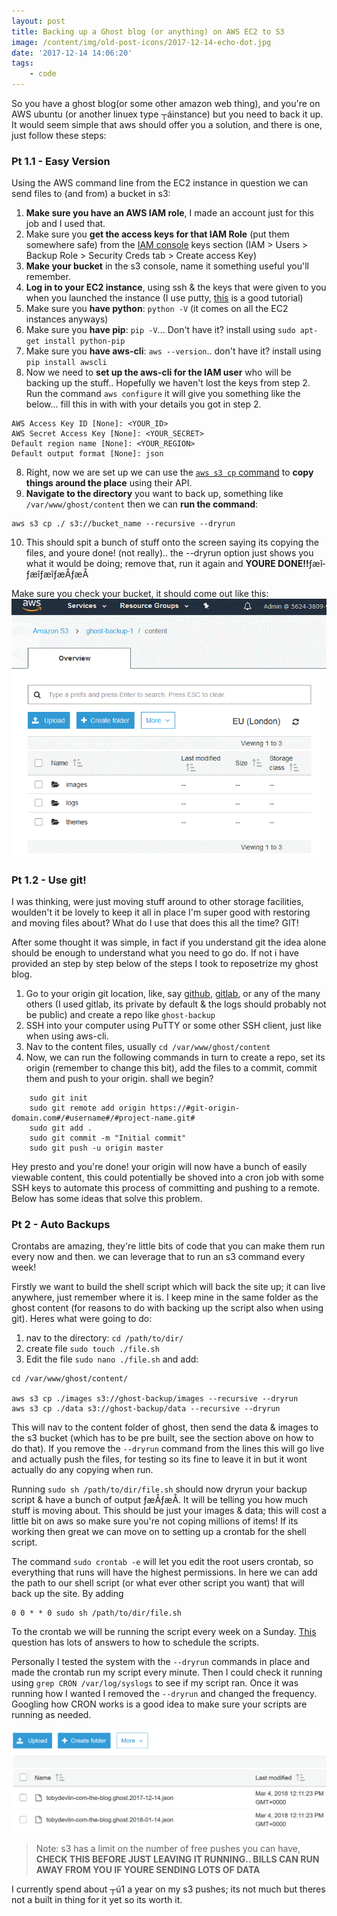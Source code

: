 ```yaml
---
layout: post
title: Backing up a Ghost blog (or anything) on AWS EC2 to S3
image: /content/img/old-post-icons/2017-12-14-echo-dot.jpg
date: '2017-12-14 14:06:20'
tags:
    - code
---
```


So you have a ghost blog(or some other amazon web thing), and you're on AWS ubuntu (or another linuex type ┬áinstance) but you need to back it up. It would seem simple that aws should offer you a solution, and there is one, just follow these steps:

### Pt 1.1 - Easy Version

Using the AWS command line from the EC2 instance in question we can send files to (and from) a bucket in s3:

1.  **Make sure you have an AWS IAM role**, I made an account just for this job and I used that.
2.  Make sure you **get the access keys for that IAM Role** (put them somewhere safe) from the [IAM console](https://console.aws.amazon.com/iam/home?region=eu-west-2#/home) keys section (IAM > Users > Backup Role > Security Creds tab > Create access Key)
3.  **Make your bucket** in the s3 console, name it something useful you'll remember.
4.  **Log in to your EC2 instance**, using ssh & the keys that were given to you when you launched the instance (I use putty, [this](https://linuxacademy.com/howtoguides/posts/show/topic/17385-use-putty-to-access-ec2-linux-instances-via-ssh-from-windows) is a good tutorial)
5.  Make sure you **have python**: `python -V` (it comes on all the EC2 instances anyways)
6.  Make sure you **have pip**: `pip -V`... Don't have it? install using `sudo apt-get install python-pip`
7.  Make sure you **have aws-cli**: `aws --version`.. don't have it? install using `pip install awscli`
8.  Now we need to **set up the aws-cli for the IAM user** who will be backing up the stuff.. Hopefully we haven't lost the keys from step 2. Run the command `aws configure` it will give you something like the below... fill this in with with your details you got in step 2.

```$ aws configure
AWS Access Key ID [None]: <YOUR_ID>
AWS Secret Access Key [None]: <YOUR_SECRET>
Default region name [None]: <YOUR_REGION>
Default output format [None]: json
```

8.  Right, now we are set up we can use the [`aws s3 cp` command](https://docs.aws.amazon.com/cli/latest/reference/s3/cp.html) to **copy things around the place** using their API.
9.  **Navigate to the directory** you want to back up, something like `/var/www/ghost/content` then we can **run the command**:

```
aws s3 cp ./ s3://bucket_name --recursive --dryrun
```

10. This should spit a bunch of stuff onto the screen saying its copying the files, and youre done! (not really).. the --dryrun option just shows you what it would be doing; remove that, run it again and **YOURE DONE!!**­ƒæî­ƒæî­ƒæî­ƒæÅ­ƒæÅ

Make sure you check your bucket, it should come out like this:
![finished-s3-bucket](/content/img/old-posts/2017/12/finished-s3-bucket.gif)

### Pt 1.2 - Use git!

I was thinking, were just moving stuff around to other storage facilities, woulden't it be lovely to keep it all in place I'm super good with restoring and moving files about? What do I use that does this all the time? GIT!

After some thought it was simple, in fact if you understand git the idea alone should be enough to understand what you need to go do. If not i have provided an step by step below of the steps I took to reposetrize my ghost blog.

1.  Go to your origin git location, like, say [github](github.com), [gitlab](gitlab.com), or any of the many others (I used gitlab, its private by default & the logs should probably not be public) and create a repo like `ghost-backup`
2.  SSH into your computer using PuTTY or some other SSH client, just like when using aws-cli.
3.  Nav to the content files, usually `cd /var/www/ghost/content`
4.  Now, we can run the following commands in turn to create a repo, set its origin (remember to change this bit), add the files to a commit, commit them and push to your origin. shall we begin?

```
    sudo git init
    sudo git remote add origin https://#git-origin-domain.com#/#username#/#project-name.git#
    sudo git add .
    sudo git commit -m "Initial commit"
    sudo git push -u origin master
```

Hey presto and you're done! your origin will now have a bunch of easily viewable content, this could potentially be shoved into a cron job with some SSH keys to automate this process of committing and pushing to a remote. Below has some ideas that solve this problem.

### Pt 2 - Auto Backups

Crontabs are amazing, they're little bits of code that you can make them run every now and then. we can leverage that to run an s3 command every week!

Firstly we want to build the shell script which will back the site up; it can live anywhere, just remember where it is. I keep mine in the same folder as the ghost content (for reasons to do with backing up the script also when using git). Heres what were going to do:

1.  nav to the directory: `cd /path/to/dir/`
2.  create file `sudo touch ./file.sh`
3.  Edit the file `sudo nano ./file.sh` and add:

```
cd /var/www/ghost/content/

aws s3 cp ./images s3://ghost-backup/images --recursive --dryrun
aws s3 cp ./data s3://ghost-backup/data --recursive --dryrun
```

This will nav to the content folder of ghost, then send the data & images to the s3 bucket (which has to be pre built, see the section above on how to do that). If you remove the `--dryrun` command from the lines this will go live and actually push the files, for testing so its fine to leave it in but it wont actually do any copying when run.

Running `sudo sh /path/to/dir/file.sh` should now dryrun your backup script & have a bunch of output ­ƒæÅ­ƒæÅ. It will be telling you how much stuff is moving about. This should be just your images & data; this will cost a little bit on aws so make sure you're not coping millions of items! If its working then great we can move on to setting up a crontab for the shell script.

The command `sudo crontab -e` will let you edit the root users crontab, so everything that runs will have the highest permissions. In here we can add the path to our shell script (or what ever other script you want) that will back up the site. By adding

```
0 0 * * 0 sudo sh /path/to/dir/file.sh
```

To the crontab we will be running the script every week on a Sunday. [This](https://stackoverflow.com/questions/16717930/how-to-run-crontab-job-every-week-on-sunday) question has lots of answers to how to schedule the scripts.

Personally I tested the system with the `--dryrun` commands in place and made the crontab run my script every minute. Then I could check it running using `grep CRON /var/log/syslogs` to see if my script ran. Once it was running how I wanted I removed the `--dryrun` and changed the frequency. Googling how CRON works is a good idea to make sure your scripts are running as needed.

![s3-auto](/content/img/old-posts/2018/03/s3-auto.png)

> Note: s3 has a limit on the number of free pushes you can have, **CHECK THIS BEFORE JUST LEAVING IT RUNNING.. BILLS CAN RUN AWAY FROM YOU IF YOURE SENDING LOTS OF DATA**

I currently spend about ┬ú1 a year on my s3 pushes; its not much but theres not a built in thing for it yet so its worth it.

